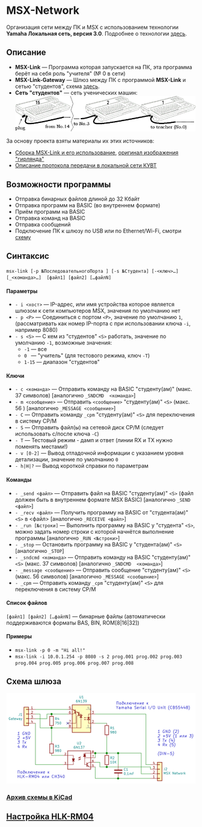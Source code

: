 # MSX-Network

Организация сети между ПК и MSX c использованием технологии **Yamaha Локальная сеть, версия 3.0**. Подробнее о технологии [здесь](https://sysadminmosaic.ru/msx/yamaha_local_network).

## Описание
- **MSX-Link** — Программа которая запускается на ПК, эта программа берёт на себя роль "учителя" (№ 0 в сети)
- **MSX-Link-Gateway** — Шлюз между ПК с программой **MSX-Link** и сетью "студентов", схема [здесь](#gateway).
- **Сеть "студентов"** — сеть ученических машин:
![Гирлянда](scheme/garland.gif)
  
За основу проекта взяты материалы их этих источников:
- [Сборка MSX-Link и его использование](http://cax.narod.ru/msx/msx-link/index.html), [оригинал изображения "гирлянда"](http://cax.narod.ru/msx/msx-link/img/other/garland.gif)
- [Описание протокола передачи в локальной сети КУВТ](http://www.sensi.org/~tnt23/msx/index.html)

## Возможности программы
- Отправка бинарных файлов длиной до 32 Кбайт
- Отправка программ на BASIC (во внутреннем формате)
- Приём программ на BASIC
- Отправка команд на BASIC
- Отправка сообщений
- Подключение ПК к шлюзу по USB или по Ethernet/Wi-Fi, смотри [схему](#gateway)

## Синтаксис 
`msx-link [-p №ПоследовательногоПорта ] [-s №Студента] [-<ключ>…] [_<команда>…]  [файл1] [файл2] […файлN]`

#### Параметры
 - `- i <хост>` — IP-адрес, или имя устройства которое является шлюзом к сети компьютеров MSX, значения по умолчанию нет
 - `- p <P>`    — Соединиться с портом `<P>`, значение по умолчанию `1`, (рассматривать как номер IP-порта с при использовании ключа `-i`, например 8080)
 - `- s <S>`    — С кем из "студентов" `<S>` работать, значение по умолчанию `-1`, возможные значения:
   - `-1`  — все
   - `0 `  — "учитель" (для тестового режима, ключ `-T`)
   - `1-15`  — диапазон "студентов"

#### Ключи
- `- c <команда>` — Отправить команду на BASIC "студенту(ам)" (макс. 37 символов) [аналогично `_SNDCMD  <команда>`]
- `- m <сообщение>` — Отправить `<сообщение>`  "студенту(ам)" `<S>`       (макс. 56 ) [аналогично `_MESSAGE <сообщение>`]
- `- C` — Отправить команду  `_cpm` "студенту(ам)" `<S>` для переключения в систему CP/M
-  `- S` — Отправить файл(ы) на сетевой диск CP/M (следует использовать с/после ключа `-C`)
- `- T` — Тестовый режим - дамп и ответ (линии RX и TX нужно поменять местами!)
- `- v [0-2]` — Вывод отладочной информации с указанием уровня детализации,  значение по умолчанию `0`
- `- h|H|?` — Вывод короткой справки по параметрам 

#### Команды
- `- _send <файл>` — Отправить файл на BASIC "студенту(ам)" `<S>` (файл должен быть в внутреннем формате MSX BASIC) [аналогично `_SEND <файл>`]
- `- _recv <файл>` — Получить программу на BASIC от "студента(ам)" `<S>` в <файл> [аналогично `_RECEIVE <файл>`]
- `- _run [№строки]` — Выполнить программу на BASIC у  "студента" `<S>`, можно задать номер строки с которой начнётся выполнение программы [аналогично `_RUN <№строки>`]
- `- _stop` — Остановить программу на BASIC у  "студента(ам)" `<S>` [аналогично `_STOP`]
- `- _sndcmd <команда>` — Отправить команду на BASIC "студенту(ам)" `<S>` (макс. 37 символов) [аналогично `_SNDCMD  <команда>`]
- `- _message <сообщение>` — Отправить сообщение "студенту(ам)" `<S>` (макс. 56 символов) [аналогично `_MESSAGE <сообщение>`]
- `- _cpm` — Отправить команду `_cpm` "студенту(ам)" `<S>` для переключения в систему CP/M

#### Список файлов
`[файл1] [файл2] […файлN]` — бинарные файлы (автоматически поддерживаются форматы BAS, BIN, ROM[8|16|32])

#### Примеры
- `msx-link -p 0 -m "Hi all!"`
- `msx-link -i 10.0.1.254 -p 8080 -s 2 prog.001 prog.002 prog.003 prog.004 prog.005 prog.006 prog.007 prog.008`

<a name="gateway"></a>
## Схема шлюза
![Схема](scheme/msx-link-gateway.png)
### [Архив схемы в KiCad](https://github.com/mr-GreyWolf/MSX-Link/blob/master/scheme/MSX-Link-Gateway.zip)

## [Настройка HLK-RM04](https://github.com/mr-GreyWolf/MSX-Link/tree/master/HLK-RM04)
